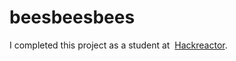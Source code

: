 # beesbeesbees

I completed this project as a student at  <a href="https://www.hackreactor.com">Hackreactor</a>.
